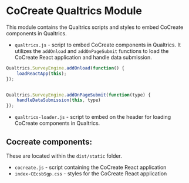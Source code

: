 # CoCreate Qualtrics Module

This module contains the Qualtrics scripts and styles to embed CoCreate components in Qualtrics.

- `qualtrics.js` - script to embed CoCreate components in Qualtrics. It utilizes the `addOnload` and `addOnPageSubmit` functions to load the CoCreate React application and handle data submission.

```javascript
Qualtrics.SurveyEngine.addOnload(function() {
	loadReactApp(this);
});


Qualtrics.SurveyEngine.addOnPageSubmit(function(type) {
	handleDataSubmission(this, type)
});
```

- `qualtrics-loader.js` - script to embed on the header for loading CoCreate components in Qualtrics.

## Cocreate components:

These are located within the `dist/static` folder.
- `cocreate.js` - script containing the CoCreate React application
- `index-CEcsbSgp.css` - styles for the CoCreate React application
